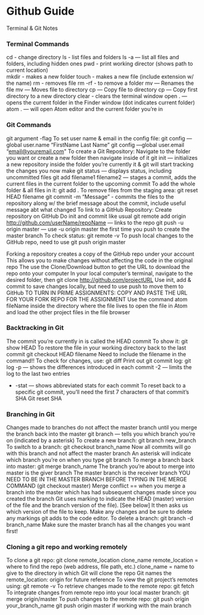 # Github Guide

Terminal & Git Notes

### Terminal Commands
cd - change directory
ls - list files and folders
ls -a  — list all files and folders, including hidden ones
pwd - print working director (shows path to current location)  
mkdir - makes a new folder
touch - makes a new file (include extension w/ the name)
rm - removes file
rm -rf  - to remove a folder
mv <file-old> <file-new> — Renames the file
mv <file> <director> — Moves file to directory
cp <file> <directory> — Copy file to directory
cp <directory1> <directory2> — Copy first directory to a new directory 
clear - clears the terminal window
open . — opens the current folder in the Finder window (dot indicates current folder)
atom . — will open Atom editor and the current folder you’re in

### Git Commands
git argument -flag
To set user name & email in the config file:
git config —global user.name “FirstName Last Name”
git config —global user.email “email@youremail.com"
To create a Git Repository:
Navigate to the folder you want or create a new folder then navigate inside of it
git init — initializes a new repository inside the folder you’re currently it & git will start tracking the changes you now make
git status — displays status, including uncommitted files
git add filename1 filename2  — stages a commit, adds the current files in the current folder to the upcoming commit
To add the whole folder & all files in it: git add .
To remove files from the staging area: git reset HEAD filename
git commit -m “Message” - commits the files to the repository along w/ the brief message about the commit, include useful message abt what changed
To link to a GitHub Repository:
Create repository on GitHub
Do init and commit like usual
git remote add origin http://github.com/userName/repoName — links to the repo
git push -u origin master — use -u origin master the first time you push to create the master branch
To check status: git remote -v 
To push local changes to the GitHub repo, need to use git push origin master

Forking a repository creates a copy of the GitHub repo under your account
This allows you to make changes without affecting the code in the original repo
The use the Clone/Download button to get the URL to download the repo onto your computer
In your local computer’s terminal, navigate to the desired folder, then
git clone http://github.com/projectURL
Use init, add & commit to save changes locally, but need to use push to move them to GitHub
TO TURN IN PRIME ASSIGNMENTS: COPY AND PASTE THE URL FOR YOUR FORK REPO FOR THE ASSIGNMENT
Use the command atom fileName inside the directory where the file lives to open the file in Atom and load the other project files in the file browser

### Backtracking in Git
The commit you’re currently in is called the HEAD commit
To show it: git show HEAD
To restore the file in your working directory back to the last commit
git checkout HEAD filename
Need to include the filename in the command!!
To check for changes, use: git diff
Print out git commit log: git log
-p — shows the differences introduced in each commit
-2 — limits the log to the last two entries
- -stat — shows abbreviated stats for each commit
To reset back to a specific git commit, you’ll need the first 7 characters of that commit’s SHA
Git reset SHA 

### Branching in Git
Changes made to branches do not affect the master branch until you merge the branch back into the master
git branch — tells you which branch you’re on (indicated by a asterisk)
To create a new branch: git branch new_branch
To switch to a branch: git checkout branch_name
Now all commits will go with this branch and not affect the master branch
An asterisk will indicate which branch you’re on when you type git branch
To merge a branch back into master: git merge branch_name
The branch you’re about to merge into master is the giver branch
The master branch is the receiver branch
YOU NEED TO BE IN THE MASTER BRANCH BEFORE TYPING IN THE MERGE COMMAND (git checkout master)
Merge conflict == when you merge a branch into the master which has had subsequent changes made since you created the branch
Git uses marking to indicate the HEAD (master) version of the file and the branch version of the file).  [See below] 
It then asks us which version of the file to keep.  Make any changes and be sure to delete any markings git adds to the code editor.
To delete a branch: git branch -d branch_name
Make sure the master branch has all the changes you want first!

### Cloning a git repo and working remotely
To clone a git repo: git clone remote_location clone_name
remote_location = where to find the repo (web address, file path, etc.)
clone_name = name to give to the directory in which Git will clone the repo
Git names the remote_location: origin for future reference
To view the git project’s remotes using: git remote -v
To retrieve changes made to the remote repo: git fetch
To integrate changes from remote repo into your local master branch: 
git merge origin/master
To push changes to the remote repo: git push origin your_branch_name
git push origin master if working with the main branch
 

